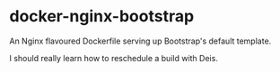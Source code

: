 docker-nginx-bootstrap
======================

An Nginx flavoured Dockerfile serving up Bootstrap's default template.

I should really learn how to reschedule a build with Deis.